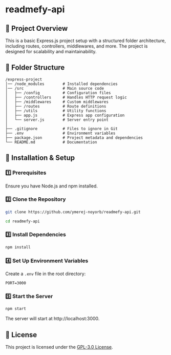 # readmefy-api

## 🚀 Project Overview

This is a basic Express.js project setup with a structured folder architecture, including routes, controllers, middlewares, and more. The project is designed for scalability and maintainability.

## 📂 Folder Structure

```
/express-project
│── /node_modules        # Installed dependencies
│── /src                 # Main source code
│   ├── /config          # Configuration files
│   ├── /controllers     # Handles HTTP request logic
│   ├── /middlewares     # Custom middlewares
│   ├── /routes          # Route definitions
│   ├── /utils           # Utility functions
│   ├── app.js           # Express app configuration
│   └── server.js        # Server entry point
│
├── .gitignore           # Files to ignore in Git
├── .env                 # Environment variables
├── package.json         # Project metadata and dependencies
└── README.md            # Documentation
```

## 🔧 Installation & Setup

### 1️⃣ Prerequisites

Ensure you have Node.js and npm installed.

### 2️⃣ Clone the Repository

```bash
git clone https://github.com/ymerej-noyorb/readmefy-api.git
```

```bash
cd readmefy-api
```

### 3️⃣ Install Dependencies

```bash
npm install
```

### 4️⃣ Set Up Environment Variables

Create a `.env` file in the root directory:

```
PORT=3000
```

### 5️⃣ Start the Server

```bash
npm start
```

The server will start at http://localhost:3000.

## 📜 License

This project is licensed under the [GPL-3.0 License](LICENSE).